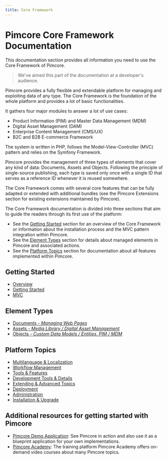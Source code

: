 ```yaml
---
title: Core Framework
---
```


# Pimcore Core Framework Documentation

This documentation section provides all information you need to use the Core Framework of Pimcore. 
> We've aimed this part of the documentation at a developer's audience.

Pimcore provides a fully flexible and extendable platform for managing and exploiting data of any type. The Core Framework is the foundation of the whole platform and provides a lot of basic functionalities.

It gathers four major modules to answer a lot of use cases:
- Product Information (PIM) and Master Data Management (MDM)
- Digital Asset Management (DAM)
- Enterprise Content Management (CMS/UX)
- B2C and B2B E-commerce Framework

The system is written in PHP, follows the Model-View-Controller (MVC) pattern and relies on the Symfony Framework.

Pimcore provides the management of three types of elements that cover any kind of data: Documents, Assets and Objects. Following the principle of single-source publishing, each type is saved only once with a single ID that serves as a reference ID whenever it is reused somewhere.

The Core Framework comes with several core features that can be fully adapted or extended with additional bundles (see the Pimcore Extensions section for existing extensions maintained by Pimcore).

The Core Framework documentation is divided into three sections that aim to guide the readers through its first use of the platform:

* See the [Getting Started](#getting-started) section for an overview of the Core Framework or information about the installation process and the MVC pattern integration within Pimcore.
* See the [Element Types](#element-types) section for details about managed elements in Pimcore and associated actions.
* See the [Platform Topics](#platform-topics) section for documentation about all features implemented within Pimcore.

## Getting Started
* [Overview](./00_Overview/README.md) 
* [Getting Started](./01_Getting_Started/README.md) 
* [MVC](./02_MVC/README.md) 

## Element Types
* [Documents - *Managing Web Pages*](./03_Documents/README.md) 
* [Assets - *Media Library / Digital Asset Management*](./04_Assets/README.md) 
* [Objects - *Custom Data Models / Entities, PIM / MDM*](./05_Objects/README.md) 

## Platform Topics
* [Multilanguage & Localization](./06_Multi_Language_i18n/README.md) 
* [Workflow Management](./07_Workflow_Management/README.md) 
* [Tools & Features](./18_Tools_and_Features/README.md) 
* [Development Tools & Details](./19_Development_Tools_and_Details/README.md) 
* [Extending & Advanced Topics](./20_Extending_Pimcore/README.md) 
* [Deployment](./21_Deployment/README.md) 
* [Administration](./22_Administration_of_Pimcore/README.md) 
* [Installation & Upgrade](./23_Installation_and_Upgrade/README.md) 


## Additional resources for getting started with Pimcore
- [Pimcore Demo Application](https://demo.pimcore.fun): See Pimcore in action and also use it as a blueprint application
  for your own implementations.
- [Pimcore Academy](https://pimcore.com/academy): The training platform Pimcore Academy offers on-demand video courses
  about many Pimcore topics. 


